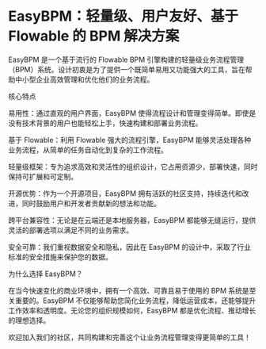 # EasyBPM：轻量级、用户友好、基于 Flowable 的 BPM 解决方案

EasyBPM 是一个基于流行的 Flowable BPM 引擎构建的轻量级业务流程管理（BPM）系统。设计初衷是为了提供一个既简单易用又功能强大的工具，旨在帮助中小型企业高效管理和优化他们的业务流程。

核心特点

易用性：通过直观的用户界面，EasyBPM 使得流程设计和管理变得简单。即使是没有技术背景的用户也能轻松上手，快速构建和部署业务流程。

基于 Flowable：利用 Flowable 强大的流程引擎，EasyBPM 能够灵活处理各种业务流程，从简单的任务自动化到复杂的工作流程。

轻量级框架：专为追求高效和灵活性的组织设计，它占用资源少，部署快速，同时保持可扩展和可定制。

开源优势：作为一个开源项目，EasyBPM 拥有活跃的社区支持，持续迭代和改进，同时鼓励用户和开发者贡献新的想法和功能。

跨平台兼容性：无论是在云端还是本地服务器，EasyBPM 都能够无缝运行，提供灵活的部署选项以满足不同的业务需求。

安全可靠：我们重视数据安全和隐私，因此在 EasyBPM 的设计中，采取了行业标准的安全措施来保护您的数据。

为什么选择 EasyBPM？

在当今快速变化的商业环境中，拥有一个高效、可靠且易于使用的 BPM 系统是至关重要的。EasyBPM 不仅能够帮助您简化业务流程，降低运营成本，还能够提升工作效率和透明度。无论您的组织规模如何，EasyBPM 都是优化流程、推动增长的理想选择。

欢迎加入我们的社区，共同构建和完善这个让业务流程管理变得更简单的工具！
